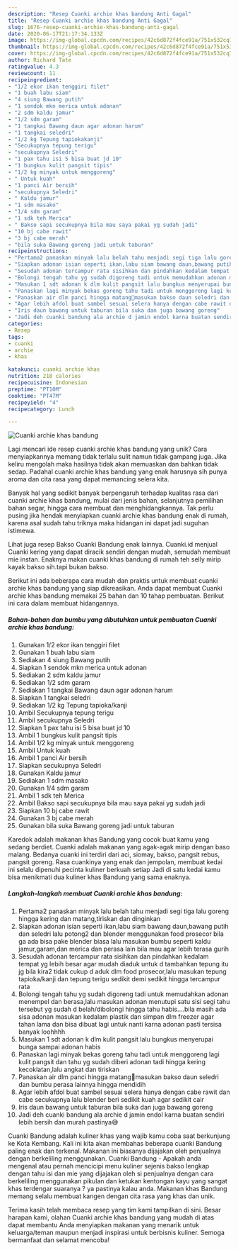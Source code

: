 ```yaml
---
description: "Resep Cuanki archie khas bandung Anti Gagal"
title: "Resep Cuanki archie khas bandung Anti Gagal"
slug: 1676-resep-cuanki-archie-khas-bandung-anti-gagal
date: 2020-06-17T21:17:34.133Z
image: https://img-global.cpcdn.com/recipes/42c6d872f4fce91a/751x532cq70/cuanki-archie-khas-bandung-foto-resep-utama.jpg
thumbnail: https://img-global.cpcdn.com/recipes/42c6d872f4fce91a/751x532cq70/cuanki-archie-khas-bandung-foto-resep-utama.jpg
cover: https://img-global.cpcdn.com/recipes/42c6d872f4fce91a/751x532cq70/cuanki-archie-khas-bandung-foto-resep-utama.jpg
author: Richard Tate
ratingvalue: 4.3
reviewcount: 11
recipeingredient:
- "1/2 ekor ikan tenggiri filet"
- "1 buah labu siam"
- "4 siung Bawang putih"
- "1 sendok mkn merica untuk adonan"
- "2 sdm kaldu jamur"
- "1/2 sdm garam"
- "1 tangkai Bawang daun agar adonan harum"
- "1 tangkai seledri"
- "1/2 kg Tepung tapiokakanji"
- "Secukupnya tepung terigu"
- "secukupnya Seledri"
- "1 pax tahu isi 5 bisa buat jd 10"
- "1 bungkus kulit pangsit tipis"
- "1/2 kg minyak untuk menggoreng"
- " Untuk kuah"
- "1 panci Air bersih"
- "secukupnya Seledri"
- " Kaldu jamur"
- "1 sdm masako"
- "1/4 sdm garam"
- "1 sdk teh Merica"
- " Bakso sapi secukupnya bila mau saya pakai yg sudah jadi"
- "10 bj cabe rawit"
- "3 bj cabe merah"
- "bila suka Bawang goreng jadi untuk taburan"
recipeinstructions:
- "Pertama2 panaskan minyak lalu belah tahu menjadi segi tiga lalu goreng hingga kering dan matang,tiriskan dan dinginkan"
- "Siapkan adonan isian seperti ikan,labu siam bawang daun,bawang putih dan seledri lalu potong2 dan blender menggunakan food prosecor bila ga ada bisa pake blender biasa lalu masukan bumbu seperti kaldu jamur,garam,dan merica dan perasa lain bila mau agar lebih terasa gurih"
- "Sesudah adonan tercampur rata sisihkan dan pindahkan kedalam tempat yg lebih besar agar mudah diaduk untuk d tambahkan tepung itu jg bila kira2 tidak cukup d aduk dlm food prosecor,lalu masukan tepung tapioka/kanji dan tepung terigu sedikit demi sedikit hingga tercampur rata"
- "Bolongi tengah tahu yg sudah digoreng tadi untuk memudahkan adonan menempel dan berasa,lalu masukan adonan menutupi satu sisi segi tahu tersebut yg sudah d belah/dibolongi hingga tahu habis....bila masih ada sisa adonan masukan kedalam plastik dan simpan dlm freezer agar tahan lama dan bisa dibuat lagi untuk nanti karna adonan pasti tersisa banyak loohhhh"
- "Masukan 1 sdt adonan k dlm kulit pangsit lalu bungkus menyerupai bunga sampai adonan habis"
- "Panaskan lagi minyak bekas goreng tahu tadi untuk menggoreng lagi kulit pangsit dan tahu yg sudah diberi adonan tadi hingga kering kecoklatan,lalu angkat dan tiriskan"
- "Panaskan air dlm panci hingga matang🤗masukan bakso daun seledri dan bumbu perasa lainnya hingga mendidih"
- "Agar lebih afdol buat sambel sesuai selera hanya dengan cabe rawit dan cabe secukupnya lalu blender beri sedikit kuah agar sedikit cair"
- "Iris daun bawang untuk taburan bila suka dan juga bawang goreng"
- "Jadi deh cuanki bandung ala archie d jamin endol karna buatan sendiri lebih bersih dan murah pastinya😅"
categories:
- Resep
tags:
- cuanki
- archie
- khas

katakunci: cuanki archie khas 
nutrition: 218 calories
recipecuisine: Indonesian
preptime: "PT10M"
cooktime: "PT47M"
recipeyield: "4"
recipecategory: Lunch

---
```



![Cuanki archie khas bandung](https://img-global.cpcdn.com/recipes/42c6d872f4fce91a/751x532cq70/cuanki-archie-khas-bandung-foto-resep-utama.jpg)

Lagi mencari ide resep cuanki archie khas bandung yang unik? Cara menyiapkannya memang tidak terlalu sulit namun tidak gampang juga. Jika keliru mengolah maka hasilnya tidak akan memuaskan dan bahkan tidak sedap. Padahal cuanki archie khas bandung yang enak harusnya sih punya aroma dan cita rasa yang dapat memancing selera kita.

Banyak hal yang sedikit banyak berpengaruh terhadap kualitas rasa dari cuanki archie khas bandung, mulai dari jenis bahan, selanjutnya pemilihan bahan segar, hingga cara membuat dan menghidangkannya. Tak perlu pusing jika hendak menyiapkan cuanki archie khas bandung enak di rumah, karena asal sudah tahu triknya maka hidangan ini dapat jadi suguhan istimewa.

Lihat juga resep Bakso Cuanki Bandung enak lainnya. Cuanki.id menjual Cuanki kering yang dapat diracik sendiri dengan mudah, semudah membuat mie instan. Enaknya makan cuanki khas bandung di rumah teh selly mirip kayak bakso sih.tapi bukan bakso.


Berikut ini ada beberapa cara mudah dan praktis untuk membuat cuanki archie khas bandung yang siap dikreasikan. Anda dapat membuat Cuanki archie khas bandung memakai 25 bahan dan 10 tahap pembuatan. Berikut ini cara dalam membuat hidangannya.

<!--inarticleads1-->

##### Bahan-bahan dan bumbu yang dibutuhkan untuk pembuatan Cuanki archie khas bandung:

1. Gunakan 1/2 ekor ikan tenggiri filet
1. Gunakan 1 buah labu siam
1. Sediakan 4 siung Bawang putih
1. Siapkan 1 sendok mkn merica untuk adonan
1. Sediakan 2 sdm kaldu jamur
1. Sediakan 1/2 sdm garam
1. Sediakan 1 tangkai Bawang daun agar adonan harum
1. Siapkan 1 tangkai seledri
1. Sediakan 1/2 kg Tepung tapioka/kanji
1. Ambil Secukupnya tepung terigu
1. Ambil secukupnya Seledri
1. Siapkan 1 pax tahu isi 5 bisa buat jd 10
1. Ambil 1 bungkus kulit pangsit tipis
1. Ambil 1/2 kg minyak untuk menggoreng
1. Ambil  Untuk kuah
1. Ambil 1 panci Air bersih
1. Siapkan secukupnya Seledri
1. Gunakan  Kaldu jamur
1. Sediakan 1 sdm masako
1. Gunakan 1/4 sdm garam
1. Ambil 1 sdk teh Merica
1. Ambil  Bakso sapi secukupnya bila mau saya pakai yg sudah jadi
1. Siapkan 10 bj cabe rawit
1. Gunakan 3 bj cabe merah
1. Gunakan bila suka Bawang goreng jadi untuk taburan


Karedok adalah makanan khas Bandung yang cocok buat kamu yang sedang berdiet. Cuanki adalah makanan yang agak-agak mirip dengan baso malang. Bedanya cuanki ini terdiri dari aci, siomay, bakso, pangsit rebus, pangsit goreng. Rasa cuankinya yang enak dan jempolan, membuat kedai ini selalu dipenuhi pecinta kuliner berkuah setiap Jadi di satu kedai kamu bisa menikmati dua kuliner khas Bandung yang sama enaknya. 

<!--inarticleads2-->

##### Langkah-langkah membuat Cuanki archie khas bandung:

1. Pertama2 panaskan minyak lalu belah tahu menjadi segi tiga lalu goreng hingga kering dan matang,tiriskan dan dinginkan
1. Siapkan adonan isian seperti ikan,labu siam bawang daun,bawang putih dan seledri lalu potong2 dan blender menggunakan food prosecor bila ga ada bisa pake blender biasa lalu masukan bumbu seperti kaldu jamur,garam,dan merica dan perasa lain bila mau agar lebih terasa gurih
1. Sesudah adonan tercampur rata sisihkan dan pindahkan kedalam tempat yg lebih besar agar mudah diaduk untuk d tambahkan tepung itu jg bila kira2 tidak cukup d aduk dlm food prosecor,lalu masukan tepung tapioka/kanji dan tepung terigu sedikit demi sedikit hingga tercampur rata
1. Bolongi tengah tahu yg sudah digoreng tadi untuk memudahkan adonan menempel dan berasa,lalu masukan adonan menutupi satu sisi segi tahu tersebut yg sudah d belah/dibolongi hingga tahu habis....bila masih ada sisa adonan masukan kedalam plastik dan simpan dlm freezer agar tahan lama dan bisa dibuat lagi untuk nanti karna adonan pasti tersisa banyak loohhhh
1. Masukan 1 sdt adonan k dlm kulit pangsit lalu bungkus menyerupai bunga sampai adonan habis
1. Panaskan lagi minyak bekas goreng tahu tadi untuk menggoreng lagi kulit pangsit dan tahu yg sudah diberi adonan tadi hingga kering kecoklatan,lalu angkat dan tiriskan
1. Panaskan air dlm panci hingga matang🤗masukan bakso daun seledri dan bumbu perasa lainnya hingga mendidih
1. Agar lebih afdol buat sambel sesuai selera hanya dengan cabe rawit dan cabe secukupnya lalu blender beri sedikit kuah agar sedikit cair
1. Iris daun bawang untuk taburan bila suka dan juga bawang goreng
1. Jadi deh cuanki bandung ala archie d jamin endol karna buatan sendiri lebih bersih dan murah pastinya😅


Cuanki Bandung adalah kuliner khas yang wajib kamu coba saat berkunjung ke Kota Kembang. Kali ini kita akan membahas beberapa cuanki Bandung paling enak dan terkenal. Makanan ini biasanya dijajakan oleh penjualnya dengan berkeliling menggunakan. Cuanki Bandung - Apakah anda mengenal atau pernah mencicipi menu kuliner sejenis bakso lengkap dengan tahu isi dan mie yang dijajakan oleh si penjualnya dengan cara berkeliling menggunakan pikulan dan ketukan kentongan kayu yang sangat khas terdengar suaranya ? ya pastinya kalau anda. Makanan khas Bandung memang selalu membuat kangen dengan cita rasa yang khas dan unik. 

Terima kasih telah membaca resep yang tim kami tampilkan di sini. Besar harapan kami, olahan Cuanki archie khas bandung yang mudah di atas dapat membantu Anda menyiapkan makanan yang menarik untuk keluarga/teman maupun menjadi inspirasi untuk berbisnis kuliner. Semoga bermanfaat dan selamat mencoba!
